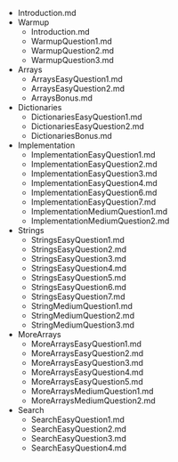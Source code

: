 - Introduction.md
- Warmup
  - Introduction.md
  - WarmupQuestion1.md
  - WarmupQuestion2.md
  - WarmupQuestion3.md
- Arrays
  - ArraysEasyQuestion1.md
  - ArraysEasyQuestion2.md
  - ArraysBonus.md
- Dictionaries
  - DictionariesEasyQuestion1.md
  - DictionariesEasyQuestion2.md
  - DictionariesBonus.md
- Implementation
  - ImplementationEasyQuestion1.md
  - ImplementationEasyQuestion2.md
  - ImplementationEasyQuestion3.md
  - ImplementationEasyQuestion4.md
  - ImplementationEasyQuestion6.md
  - ImplementationEasyQuestion7.md
  - ImplementationMediumQuestion1.md
  - ImplementationMediumQuestion2.md
- Strings
  - StringsEasyQuestion1.md
  - StringsEasyQuestion2.md
  - StringsEasyQuestion3.md
  - StringsEasyQuestion4.md
  - StringsEasyQuestion5.md
  - StringsEasyQuestion6.md
  - StringsEasyQuestion7.md
  - StringMediumQuestion1.md
  - StringMediumQuestion2.md
  - StringMediumQuestion3.md
- MoreArrays
  - MoreArraysEasyQuestion1.md
  - MoreArraysEasyQuestion2.md
  - MoreArraysEasyQuestion3.md
  - MoreArraysEasyQuestion4.md
  - MoreArraysEasyQuestion5.md
  - MoreArraysMediumQuestion1.md
  - MoreArraysMediumQuestion2.md
- Search
  - SearchEasyQuestion1.md
  - SearchEasyQuestion2.md
  - SearchEasyQuestion3.md
  - SearchEasyQuestion4.md
